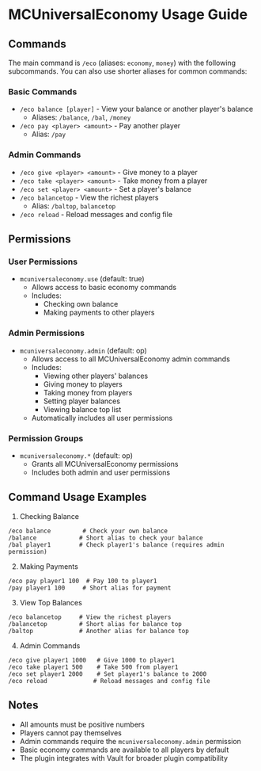 # MCUniversalEconomy Usage Guide

## Commands

The main command is `/eco` (aliases: `economy`, `money`) with the following subcommands.
You can also use shorter aliases for common commands:

### Basic Commands
- `/eco balance [player]` - View your balance or another player's balance
  - Aliases: `/balance`, `/bal`, `/money`
- `/eco pay <player> <amount>` - Pay another player
  - Alias: `/pay`

### Admin Commands
- `/eco give <player> <amount>` - Give money to a player
- `/eco take <player> <amount>` - Take money from a player
- `/eco set <player> <amount>` - Set a player's balance
- `/eco balancetop` - View the richest players
  - Alias: `/baltop`, `balancetop`
- `/eco reload` - Reload messages and config file

## Permissions

### User Permissions
- `mcuniversaleconomy.use` (default: true)
  - Allows access to basic economy commands
  - Includes:
    - Checking own balance
    - Making payments to other players

### Admin Permissions
- `mcuniversaleconomy.admin` (default: op)
  - Allows access to all MCUniversalEconomy admin commands
  - Includes:
    - Viewing other players' balances
    - Giving money to players
    - Taking money from players
    - Setting player balances
    - Viewing balance top list
  - Automatically includes all user permissions

### Permission Groups
- `mcuniversaleconomy.*` (default: op)
  - Grants all MCUniversalEconomy permissions
  - Includes both admin and user permissions

## Command Usage Examples

1. Checking Balance
```
/eco balance         # Check your own balance
/balance            # Short alias to check your balance
/bal player1        # Check player1's balance (requires admin permission)
```

2. Making Payments
```
/eco pay player1 100  # Pay 100 to player1
/pay player1 100     # Short alias for payment
```

3. View Top Balances
```
/eco balancetop     # View the richest players
/balancetop         # Short alias for balance top
/baltop             # Another alias for balance top
```

4. Admin Commands
```
/eco give player1 1000   # Give 1000 to player1
/eco take player1 500    # Take 500 from player1
/eco set player1 2000    # Set player1's balance to 2000
/eco reload             # Reload messages and config file
```

## Notes

- All amounts must be positive numbers
- Players cannot pay themselves
- Admin commands require the `mcuniversaleconomy.admin` permission
- Basic economy commands are available to all players by default
- The plugin integrates with Vault for broader plugin compatibility 
